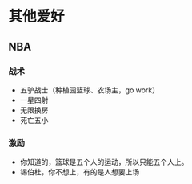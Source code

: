 # 其他爱好

## NBA

### 战术

* 五驴战士（种植园篮球、农场主，go work）
* 一星四射
* 无限换房
* 死亡五小

### 激励

* 你知道的，篮球是五个人的运动，所以只能五个人上。
* 锡伯杜，你不想上，有的是人想要上场